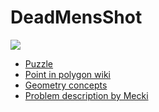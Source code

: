 # DeadMensShot
<img src="https://mathworld.wolfram.com/images/eps-gif/PolygonUnfilled_1000.gif">

<ul>
    <li>
        <a href="https://www.codingame.com/ide/puzzle/dead-mens-shot">Puzzle</a>
    </li>
    <li>
        <a href="https://en.wikipedia.org/wiki/Point_in_polygon">Point in polygon wiki</a>
    </li>
    <li>
        <a href="https://www.topcoder.com/thrive/articles/Geometry%20Concepts%20part%202:%20%20Line%20Intersection%20and%20its%20Applications">Geometry concepts</a>
    </li>
    <li>
        <a href="https://stackoverflow.com/a/218081/12645536">Problem description by Mecki</a>    
    </li>
</ul>